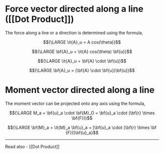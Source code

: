 # Force vector directed along a line ([[Dot Product]])

The force along a line or a direction is determined using the formula,

$${\LARGE \it{A}_u = A cos(\theta)}$$

$${\LARGE \bf{A}_u = \it{A} cos(\theta) \bf{u}}$$

$${\LARGE \it{A}_u = \bf{A} \cdot \bf{u}}$$

$${\LARGE \bf{A}_u = (\bf{A} \cdot \bf{u})\bf{u}}$$

# Moment vector directed along a line

The moment vector can be projected onto any axis using the formula,

$${\LARGE M_a = \bf{u}_a \cdot \bf{M}_O = \bf{u}_a \cdot (\bf{r} \times \bf{F})}$$

$${\LARGE \bf{M}_a = \it{M}_a \bf{u}_a = [\bf{u}_a \cdot (\bf{r} \times \bf {F})]\bf{u}_a}$$



---
Read also - [[Dot Product]]